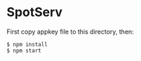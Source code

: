 SpotServ
========
First copy appkey file to this directory, then:

    $ npm install
    $ npm start